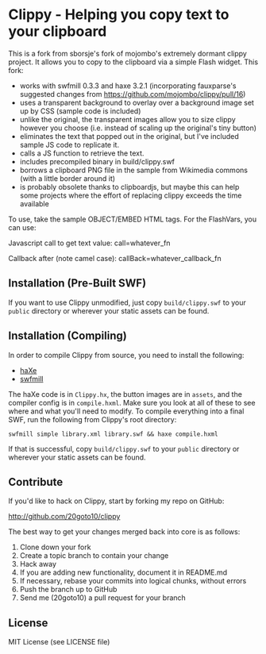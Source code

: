 Clippy - Helping you copy text to your clipboard
================================================

This is a fork from sborsje's fork of mojombo's extremely dormant clippy project. It allows you to copy to the clipboard via a simple Flash widget. This fork:

- works with swfmill 0.3.3 and haxe 3.2.1 (incorporating fauxparse's suggested changes from https://github.com/mojombo/clippy/pull/16)
- uses a transparent background to overlay over a background image set up by CSS (sample code is included)
- unlike the original, the transparent images allow you to size clippy however you choose (i.e. instead of scaling up the original's tiny button)
- eliminates the text that popped out in the original, but I've included sample JS code to replicate it.
- calls a JS function to retrieve the text. 
- includes precompiled binary in build/clippy.swf
- borrows a clipboard PNG file in the sample from Wikimedia commons (with a little border around it)
- is probably obsolete thanks to clipboardjs, but maybe this can help some projects where the effort of replacing clippy exceeds the time available

To use, take the sample OBJECT/EMBED HTML tags. For the FlashVars, you can use:

Javascript call to get text value:
call=whatever_fn

Callback after (note camel case):
callBack=whatever_callback_fn

Installation (Pre-Built SWF)
---------------------------

If you want to use Clippy unmodified, just copy `build/clippy.swf` to your
`public` directory or wherever your static assets can be found.

Installation (Compiling)
------------------------

In order to compile Clippy from source, you need to install the following:

* [haXe](http://haxe.org/)
* [swfmill](http://swfmill.org/)

The haXe code is in `Clippy.hx`, the button images are in `assets`, and the
compiler config is in `compile.hxml`. Make sure you look at all of these to
see where and what you'll need to modify. To compile everything into a final
SWF, run the following from Clippy's root directory:

    swfmill simple library.xml library.swf && haxe compile.hxml

If that is successful, copy `build/clippy.swf` to your
`public` directory or wherever your static assets can be found.

Contribute
----------

If you'd like to hack on Clippy, start by forking my repo on GitHub:

http://github.com/20goto10/clippy

The best way to get your changes merged back into core is as follows:

1. Clone down your fork
1. Create a topic branch to contain your change
1. Hack away
1. If you are adding new functionality, document it in README.md
1. If necessary, rebase your commits into logical chunks, without errors
1. Push the branch up to GitHub
1. Send me (20goto10) a pull request for your branch

License
-------

MIT License (see LICENSE file)
